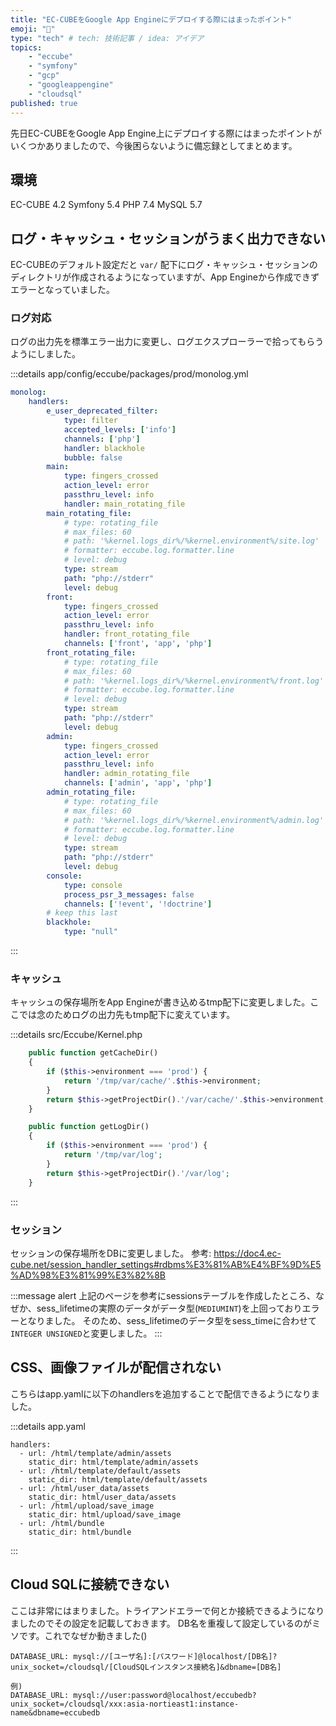 ```yaml
---
title: "EC-CUBEをGoogle App Engineにデプロイする際にはまったポイント"
emoji: "💨"
type: "tech" # tech: 技術記事 / idea: アイデア
topics:
    - "eccube"
    - "symfony"
    - "gcp"
    - "googleappengine"
    - "cloudsql"
published: true
---
```


先日EC-CUBEをGoogle App Engine上にデプロイする際にはまったポイントがいくつかありましたので、今後困らないように備忘録としてまとめます。

## 環境
EC-CUBE 4.2
Symfony 5.4
PHP 7.4
MySQL 5.7

## ログ・キャッシュ・セッションがうまく出力できない
EC-CUBEのデフォルト設定だと `var/` 配下にログ・キャッシュ・セッションのディレクトリが作成されるようになっていますが、App Engineから作成できずエラーとなっていました。

### ログ対応
ログの出力先を標準エラー出力に変更し、ログエクスプローラーで拾ってもらうようにしました。

:::details app/config/eccube/packages/prod/monolog.yml
``` yaml
monolog:
    handlers:
        e_user_deprecated_filter:
            type: filter
            accepted_levels: ['info']
            channels: ['php']
            handler: blackhole
            bubble: false
        main:
            type: fingers_crossed
            action_level: error
            passthru_level: info
            handler: main_rotating_file
        main_rotating_file:
            # type: rotating_file
            # max_files: 60
            # path: '%kernel.logs_dir%/%kernel.environment%/site.log'
            # formatter: eccube.log.formatter.line
            # level: debug
            type: stream
            path: "php://stderr"
            level: debug
        front:
            type: fingers_crossed
            action_level: error
            passthru_level: info
            handler: front_rotating_file
            channels: ['front', 'app', 'php']
        front_rotating_file:
            # type: rotating_file
            # max_files: 60
            # path: '%kernel.logs_dir%/%kernel.environment%/front.log'
            # formatter: eccube.log.formatter.line
            # level: debug
            type: stream
            path: "php://stderr"
            level: debug
        admin:
            type: fingers_crossed
            action_level: error
            passthru_level: info
            handler: admin_rotating_file
            channels: ['admin', 'app', 'php']
        admin_rotating_file:
            # type: rotating_file
            # max_files: 60
            # path: '%kernel.logs_dir%/%kernel.environment%/admin.log'
            # formatter: eccube.log.formatter.line
            # level: debug
            type: stream
            path: "php://stderr"
            level: debug
        console:
            type: console
            process_psr_3_messages: false
            channels: ['!event', '!doctrine']
        # keep this last
        blackhole:
            type: "null"
```
:::

### キャッシュ
キャッシュの保存場所をApp Engineが書き込めるtmp配下に変更しました。ここでは念のためログの出力先もtmp配下に変えています。

:::details src/Eccube/Kernel.php
``` php
    public function getCacheDir()
    {
        if ($this->environment === 'prod') {
            return '/tmp/var/cache/'.$this->environment;
        }
        return $this->getProjectDir().'/var/cache/'.$this->environment;
    }

    public function getLogDir()
    {
        if ($this->environment === 'prod') {
            return '/tmp/var/log';
        }
        return $this->getProjectDir().'/var/log';
    }
```
:::

### セッション
セッションの保存場所をDBに変更しました。
参考: https://doc4.ec-cube.net/session_handler_settings#rdbms%E3%81%AB%E4%BF%9D%E5%AD%98%E3%81%99%E3%82%8B

:::message alert
上記のページを参考にsessionsテーブルを作成したところ、なぜか、sess_lifetimeの実際のデータがデータ型(`MEDIUMINT`)を上回っておりエラーとなりました。
そのため、sess_lifetimeのデータ型をsess_timeに合わせて`INTEGER UNSIGNED`と変更しました。
:::

## CSS、画像ファイルが配信されない
こちらはapp.yamlに以下のhandlersを追加することで配信できるようになりました。

:::details app.yaml
```
handlers:
  - url: /html/template/admin/assets
    static_dir: html/template/admin/assets
  - url: /html/template/default/assets
    static_dir: html/template/default/assets
  - url: /html/user_data/assets
    static_dir: html/user_data/assets
  - url: /html/upload/save_image
    static_dir: html/upload/save_image
  - url: /html/bundle
    static_dir: html/bundle
```
:::

## Cloud SQLに接続できない
ここは非常にはまりました。トライアンドエラーで何とか接続できるようになりましたのでその設定を記載しておきます。
DB名を重複して設定しているのがミソです。これでなぜか動きました()

```
DATABASE_URL: mysql://[ユーザ名]:[パスワード]@localhost/[DB名]?unix_socket=/cloudsql/[CloudSQLインスタンス接続名]&dbname=[DB名]

例)
DATABASE_URL: mysql://user:password@localhost/eccubedb?unix_socket=/cloudsql/xxx:asia-nortieast1:instance-name&dbname=eccubedb
```

